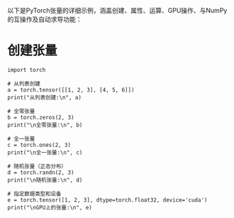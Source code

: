 

以下是PyTorch张量的详细示例，涵盖创建、属性、运算、GPU操作、与NumPy的互操作及自动求导功能：


# 创建张量

```
import torch

# 从列表创建
a = torch.tensor([[1, 2, 3], [4, 5, 6]])
print("从列表创建:\n", a)

# 全零张量
b = torch.zeros(2, 3)
print("\n全零张量:\n", b)

# 全一张量
c = torch.ones(2, 3)
print("\n全一张量:\n", c)

# 随机张量（正态分布）
d = torch.randn(2, 3)
print("\n随机张量:\n", d)

# 指定数据类型和设备
e = torch.tensor([1, 2, 3], dtype=torch.float32, device='cuda')
print("\nGPU上的张量:\n", e)
```



